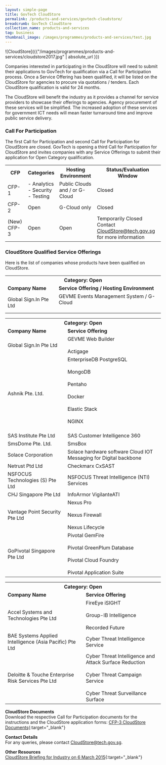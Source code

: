 ```yaml
---
layout: simple-page
title: GovTech CloudStore
permalink: /products-and-services/govtech-cloudstore/
breadcrumb: GovTech CloudStore
collection_name: products-and-services
tag: business
thumbnail_image: /images/programmes/products-and-services/test.jpg
---
```


![CloudStore]({{"/images/programmes/products-and-services/cloudstore2017.jpg" | absolute_url }})

Companies interested in participating in the CloudStore will need to submit their applications to GovTech for qualification via a Call for Participation process. Once a Service Offering has been qualified, it will be listed on the CloudStore for agencies to procure via quotations / tenders. Each CloudStore qualification is valid for 24 months.

The CloudStore will benefit the industry as it provides a channel for service providers to showcase their offerings to agencies. Agency procurement of these services will be simplified. The increased adoption of these services for government ICT needs will mean faster turnaround time and improve public service delivery.

### **Call For Participation**
The first Call for Participation and second Call for Participation for CloudStore are closed. GovTech is opening a third Call for Participation for CloudStore and invites companies with any Service Offerings to submit their application for Open Category qualification.

<table class="table-h">
  <tr>
    <th>CFP</th>
    <th>Categories</th>
    <th>Hosting Environment</th>
    <th>Status/Evaluation Window</th>
  </tr>
  <tr>
    <td>CFP-1</td>
    <td>- Analytics<br>- Security<br>- Testing </td>
    <td>Public Clouds and / or G-Cloud</td>
    <td>Closed</td>
  </tr>
  <tr>
    <td>CFP-2</td>
    <td>Open</td>
    <td>G-Cloud only</td>
    <td>Closed</td>
  </tr>
  <tr>
    <td>(New) CFP-3</td>
    <td>Open</td>
    <td>Open</td>
    <td>Temporarily Closed <br> Contact <a href="mailto:CloudStore@tech.gov.sg">CloudStore@tech.gov.sg</a> for more information</td>
  </tr>
</table>


### **CloudStore Qualified Service Offerings**
Here is the list of companies whose products have been qualified on CloudStore.

<table class="table-h">
  <tr>
    <th colspan="2">Category: Open</th>
  </tr>
  <tr>
      <td><strong>Company Name</strong></td>
      <td><strong>Service Offering / Hosting Environment</strong></td>
  </tr>
  <tr>
      <td>Global Sign.In Pte Ltd<br></td>
      <td>GEVME Events Management System / G-Cloud<br><br></td>
  </tr>

<table class="table-h">
    <tr>
      <th colspan="2">Category: Open</th>
    </tr>
    <tr>
      <td><strong>Company Name</strong></td>
      <td><strong>Service Offering </strong></td>
    </tr>
    <tr>
      <td>Global Sign.In Pte Ltd<br></td>
      <td>GEVME Web Builder<br><br>Actigage</td>
    </tr>
    <tr>
      <td>Ashnik Pte. Ltd.<br></td>
      <td>EnterpriseDB PostgreSQL<br><br>MongoDB<br><br>Pentaho<br><br>Docker<br><br>Elastic Stack<br><br>NGINX<br><br></td>     </tr>
    <tr>
      <td>SAS Institute Pte Ltd<br></td>
      <td>SAS Customer Intelligence 360</td>
    </tr>
    <tr>
      <td>SmsDome Pte. Ltd.<br></td>
      <td style="text-align: left;">SmsBox</td>
    </tr>
    <tr>
      <td>Solace Corporation<br></td>
      <td>Solace hardware software Cloud IOT Messaging for Digital backbone</td>
    </tr>
    <tr>
      <td>Netrust Ptd Ltd<br></td>
      <td>Checkmarx CxSAST</td>
   <tr>
     <td>NSFOCUS Technologies (S) Pte Ltd<br></td>
     <td>NSFOCUS Threat Intelligence (NTI) Services</td>
   <tr>
     <td>CHJ Singapore Pte Ltd<br></td>
     <td>InfoArmor VigilanteATI</td> 
   <tr>
     <td>Vantage Point Security Pte Ltd<br></td>
     <td>Nexus Pro<br><br>Nexus Firewall<br><br>Nexus Lifecycle</td>
   <tr>
     <td>GoPivotal Singapore Pte Ltd<br></td>
     <td>Pivotal GemFire<br><br>Pivotal GreenPlum Database<br><br>Pivotal Cloud Foundry<br><br>Pivotal Application Suite</td>
   </tr>
 </table>
 
 <table class="table-h">
    <tr>
      <th colspan="2">Category: Open</th>
    </tr>
    <tr>
      <td><strong>Company Name</strong></td>
      <td><strong>Service Offering </strong></td>
    </tr>
    <tr>
      <td>Accel Systems and Technologies Pte Ltd<br></td>
      <td>FireEye iSIGHT<br><br>Group-IB Intelligence<br><br>Recorded Future</td>
    <tr>
      <td>BAE Systems Applied Intelligence (Asia Pacific) Pte Ltd<br></td>
      <td>Cyber Threat Intelligence Service</td>
    <tr>
      <td>Deloitte & Touche Enterprise Risk Services Pte Ltd<br></td>
      <td>Cyber Threat Intelligence and Attack Surface Reduction<br><br>Cyber Threat Campaign Service<br><br>Cyber Threat Surveillance Surface</td>
    <tr>
  </table>

**CloudStore Documents**<br>
Download the respective Call for Participation documents for the instructions and the CloudStore application forms:
[CFP-3 CloudStore Documents](/files/products-and-services/Call-For-Participation-3-11Jul2017.zip){:target="_blank"}

**Contact Details**<br>
For any queries, please contact [CloudStore@tech.gov.sg](mailto:CloudStore@tech.gov.sg). 

**Other Resources**<br>
[CloudStore Briefing for Industry on 6 March 2015](/files/products-and-services/CloudStoreBriefingForIndustry-06Mar2015.pdf){:target="_blank"}
